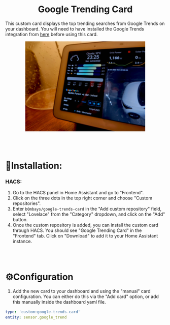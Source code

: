 # <center>Google Trending Card </center>


This custom card displays the top trending searches from Google Trends on your dashboard. You will need to have installed the Google Trends integration from [here](https://github.com/b0mbays/google_trends) before using this card.

<p align="center">
  <img src="images/demo.png" width=75% height=75%>
</p>
<br/><br/>

🚀**Installation:**
============

### **HACS:**

1. Go to the HACS panel in Home Assistant and go to "Frontend".
2. Click on the three dots in the top right corner and choose "Custom repositories".
3. Enter `b0mbays/google-trends-card` in the "Add custom repository" field, select "Lovelace" from the "Category" dropdown, and click on the "Add" button.
4. Once the custom repository is added, you can install the custom card through HACS. You should see "Google Trending Card" in the "Frontend" tab. Click on "Download" to add it to your Home Assistant instance.

<br/><br/>

⚙️**Configuration**
============

1. Add the new card to your dashboard and using the "manual" card configuration. You can either do this via the "Add card" option, or add this manually inside the dashboard yaml file.

```yaml
type: 'custom:google-trends-card'
entity: sensor.google_trend
```
